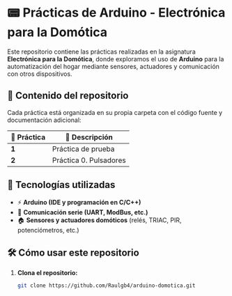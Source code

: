 # 📟 Prácticas de Arduino - Electrónica para la Domótica  

Este repositorio contiene las prácticas realizadas en la asignatura **Electrónica para la Domótica**, donde exploramos el uso de **Arduino** para la automatización del hogar mediante sensores, actuadores y comunicación con otros dispositivos.  

## 📁 Contenido del repositorio  

Cada práctica está organizada en su propia carpeta con el código fuente y documentación adicional:  

| 🔢 Práctica | 📌 Descripción |
|------------|---------------------------------------------|
| **1** | Práctica de prueba |
| **2** | Práctica 0. Pulsadores |


## 🚀 Tecnologías utilizadas  
- ⚡ **Arduino (IDE y programación en C/C++)**  
- 🔗 **Comunicación serie (UART, ModBus, etc.)**  
- 🏠 **Sensores y actuadores domóticos** (relés, TRIAC, PIR, potenciómetros, etc.)  

## 🛠️ Cómo usar este repositorio  
1. **Clona el repositorio:**  
   ```bash
   git clone https://github.com/Raulgb4/arduino-domotica.git

